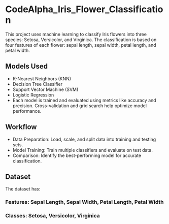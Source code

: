 # CodeAlpha_Iris_Flower_Classification

This project uses machine learning to classify Iris flowers into three species: Setosa, Versicolor, and Virginica. The classification is based on four features of each flower: sepal length, sepal width, petal length, and petal width.

## Models Used
* K-Nearest Neighbors (KNN)
* Decision Tree Classifier
* Support Vector Machine (SVM)
* Logistic Regression
* Each model is trained and evaluated using metrics like accuracy and precision. Cross-validation and grid search help optimize model performance.

## Workflow
* Data Preparation: Load, scale, and split data into training and testing sets.
* Model Training: Train multiple classifiers and evaluate on test data.
* Comparison: Identify the best-performing model for accurate classification.

## Dataset
The dataset has:
### Features: Sepal Length, Sepal Width, Petal Length, Petal Width
### Classes: Setosa, Versicolor, Virginica
